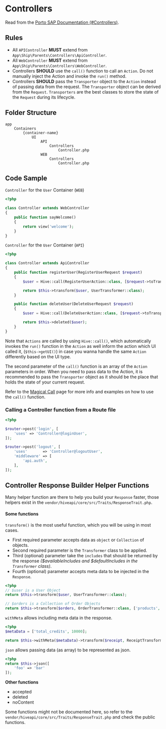 # Controllers

Read from the [Porto SAP Documentation (#Controllers)](https://github.com/Mahmoudz/Porto#Controllers).

## Rules

- All `APIController` **MUST** extend from `App\Ship\Parents\Controllers\ApiController`.
- All `WebController` **MUST** extend from `App\Ship\Parents\Controllers\WebController`.
- Controllers **SHOULD** use the `call()` function to call an `Action`. Do not manually inject the Action and invoke 
the `run()` method.
- Controllers **SHOULD** pass the `Transporter` object to the `Action` instead of passing data from the request. The 
`Transporter` object can be derived from the `Request`. `Transporters` are the best classes to store the state of the 
`Request` during its lifecycle.

## Folder Structure

```
app
    Containers
        {container-name}
            UI
                API
                    Controllers
                        Controller.php
                WEB
                    Controllers
                        Controller.php
```

## Code Sample

`Controller` for the `User` Container (`WEB`)

```php
<?php

class Controller extends WebController
{
    public function sayWelcome()
    {
        return view('welcome');
    }
}
```

`Controller` for the `User` Container (`API`)

```php
<?php

class Controller extends ApiController
{
    public function registerUser(RegisterUserRequest $request)
    {
        $user = Hive::call(RegisterUserAction::class, [$request->toTransporter()]);

        return $this->transform($user, UserTransformer::class);
    }

    public function deleteUser(DeleteUserRequest $request)
    {
        $user = Hive::call(DeleteUserAction::class, [$request->toTransporter()]);

        return $this->deleted($user);
    }
}
```

Note that `Actions` are called by using `Hive::call()`, which automatically invokes the `run()` function in the `Action` 
as well inform the action which UI called it, (`$this->getUI()`) in case you wanna handle the same `Action` differently 
based on the UI type.

The second parameter of the `call()` function is an array of the `Action` parameters in order. When you need to pass 
data to the Action, it is recommended to pass the `Transporter` object as it should be the place that holds the state 
of your current request.

Refer to the [Magical Call](./../miscellaneous/magical-call.html) page for more info and examples on how to use the `call()` 
function.

### Calling a Controller function from a Route file

```php
<?php

$router->post('login', [
    'uses' => 'Controller@loginUser',
]);

$router->post('logout', [
    'uses'       => 'Controller@logoutUser',
    'middleware' => [
        'api.auth',
    ],
]);
```

## Controller Response Builder Helper Functions

Many helper function are there to help you build your `Response` faster, those helpers exist in the 
`vendor/hiveapi/core/src/Traits/ResponseTrait.php`.

#### Some functions

`transform()` is the most useful function, which you will be using in most cases.

- First required parameter accepts data as `object` or `Collection` of objects.
- Second required parameter is the `Transformer` class to be applied.
- Third (optional) parameter take the `includes` that should be returned by the response _($availableIncludes and 
$defaultIncludes in the `Transformer` class)_.  
- Fourth (optional) parameter accepts meta data to be injected in the `Response`.

```php
<?php 
// $user is a User Object
return $this->transform($user, UserTransformer::class);

// $orders is a Collection of Order Objects
return $this->transform($orders, OrderTransformer::class, ['products', 'recipients', 'store', 'invoice'], ['foo' => 'bar']);
```

`withMeta` allows including meta data in the response.

```php
<?php 
$metaData = ['total_credits', 10000];

return $this->withMeta($metaData)->transform($receipt, ReceiptTransformer::class);
```

`json` allows passing data (as array) to be represented as json.

```php
<?php 
return $this->json([
    'foo' => 'bar'
]);
```

**Other functions**

- accepted
- deleted
- noContent

Some functions might not be documented here, so refer to the `vendor/hiveapi/core/src/Traits/ResponseTrait.php` and check 
the public functions.
